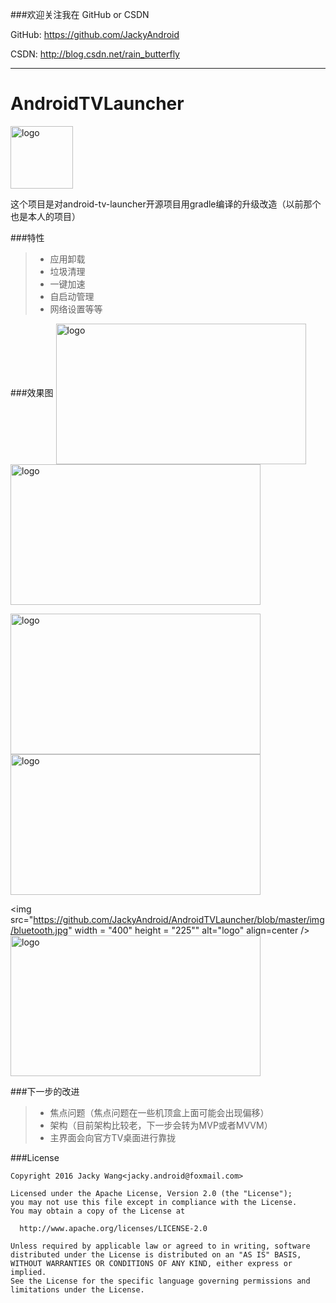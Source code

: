 ###欢迎关注我在 GitHub or CSDN

GitHub: https://github.com/JackyAndroid

CSDN: http://blog.csdn.net/rain_butterfly

---
# AndroidTVLauncher
<img src="https://github.com/JackyAndroid/AndroidTVLauncher/blob/master/app/src/main/res/drawable-xhdpi/ic_launcher.png" width = "100" height = "100" alt="logo" align=center />

这个项目是对android-tv-launcher开源项目用gradle编译的升级改造（以前那个也是本人的项目）

###特性
> * 应用卸载
> * 垃圾清理
> * 一键加速
> * 自启动管理
> * 网络设置等等

###效果图
<img src="https://github.com/JackyAndroid/AndroidTVLauncher/blob/master/img/setting.png" width = "400" height = "225" alt="logo" align=center />  <img src="https://github.com/JackyAndroid/AndroidTVLauncher/blob/master/img/%E5%BA%94%E7%94%A8%E5%8D%B8%E8%BD%BD.jpg" width = "400" height = "225" alt="logo" align=center />

<img src="https://github.com/JackyAndroid/AndroidTVLauncher/blob/master/img/clear.jpg" width = "400" height = "225" alt="logo" align=center />  <img src="https://github.com/JackyAndroid/AndroidTVLauncher/blob/master/img/%E8%87%AA%E5%90%AF%E5%8A%A8.jpg" width = "400" height = "225" alt="logo" align=center />

<img src="https://github.com/JackyAndroid/AndroidTVLauncher/blob/master/img/bluetooth.jpg" width = "400" height = "225"" alt="logo" align=center />  <img src="https://github.com/JackyAndroid/AndroidTVLauncher/blob/master/img/speed_test.jpg" width = "400" height = "225" alt="logo" align=center />

###下一步的改进
> * 焦点问题（焦点问题在一些机顶盒上面可能会出现偏移）
> * 架构（目前架构比较老，下一步会转为MVP或者MVVM）
> * 主界面会向官方TV桌面进行靠拢

###License

    Copyright 2016 Jacky Wang<jacky.android@foxmail.com>

    Licensed under the Apache License, Version 2.0 (the "License");
    you may not use this file except in compliance with the License.
    You may obtain a copy of the License at

      http://www.apache.org/licenses/LICENSE-2.0

    Unless required by applicable law or agreed to in writing, software
    distributed under the License is distributed on an "AS IS" BASIS,
    WITHOUT WARRANTIES OR CONDITIONS OF ANY KIND, either express or implied.
    See the License for the specific language governing permissions and
    limitations under the License.
